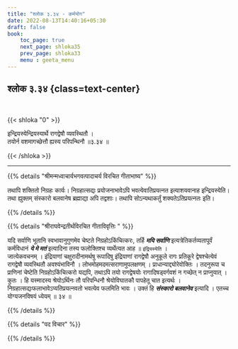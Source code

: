 ```yaml
---
title: "श्लोक ३.३४ - कर्मयोग"
date: 2022-08-13T14:40:16+05:30
draft: false
book:
    toc_page: true
    next_page: shloka35
    prev_page: shloka33
    menu : geeta_menu
---
```




## श्लोक ३.३४ {class=text-center}

<br/>

{{< shloka  "0"  >}}

इन्द्रियस्येन्द्रियस्यार्थे रागद्वेषौ व्यवस्थितौ ।  
तयोर्न वशमागच्छेत्तौ ह्यस्य परिपन्थिनौ ॥३.३४ ॥ 

{{< /shloka >}}

---


{{% details "श्रीमन्मध्वाचार्यभगवत्पादाचर्य विरचित  गीताभाष्य" %}}

तथापि शक्तितो निग्रहः कार्यः। निग्रहात्सद्यः प्रयोजनाभावेऽपि 
भवत्येवातिप्रयत्नत इत्याशयवानाह इन्द्रियस्येति। 
तथा ह्युक्तम् संस्कारो बलवानेष ब्रह्माद्या अपि तद्वशाः। 
तथापि सोऽन्यथाकर्तुं शक्यतेऽतिप्रयत्नतः इति।

{{% /details %}}



{{% details "श्रीराघवेन्द्रतीर्थविरचित गीताविवृत्तिः " %}}

यदि सर्वाणि भूतानि स्वभावानुगुणमेव चेष्टते निग्रहोऽकिंचित्करः,
तर्हि ***मयि सर्वाणि*** इत्यत्रेतिकर्तव्यतापूर्वं कर्मविधानं 
***ये मे मतं*** इत्यादिना तस्य फलोक्तिश्च व्यर्थेत्यत आह ॥ 
`इंद्रियस्येति` ।  
जात्येकवचनम्‌ । इंद्रियाणां चक्षुरादीनामर्थषु रूपादिषु इंद्रियाणां 
रागद्वेषौ अनुकूले रागः प्रतिकूरे द्वेषश्चेत्येवं रागद्वेषौ व्यवस्थितौ 
अवश्यंभाविनौ । लोभमोहमदमत्सराणामुपलक्षणम्‌ । 
प्राधान्याद्द्योरेवोक्तिः । तदनुरूपा च प्राणिनां चेष्टेति 
निग्रहोऽकिंचित्करो यद्यपि, तथाऽपि तयो रागद्वेषयोः 
रागादिषड्वर्गवशं न गच्छेत्‌ न प्राप्नुयात्‌ ।
कुतः । हि यस्मादस्य श्रेयोऽर्थिनः तौ परिपन्धिनौ 
श्रेयोविघातकौ पापहेतू चात इत्यर्थः । 
निग्रहात्सद्यःफलाभावेऽप्यतिप्रयत्नवतो भवत्येव फलमिति भावः ।
उक्तं हि ***संस्कारो बलवानेव*** इत्यादि । एतच्च योग्यजनविषयं ध्येयम्‌ 
॥ ३४ ॥ 


{{% /details %}}



{{% details "पद विचार" %}}


{{% /details %}}
